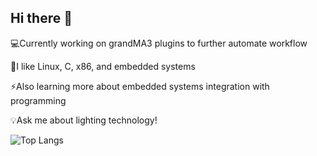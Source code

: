 ## Hi there 👋

<!--
**4ubiks/4ubiks** is a ✨ _special_ ✨ repository because its `README.md` (this file) appears on your GitHub profile.

Here are some ideas to get you started:

- 🔭 I’m currently working on ...
- 🌱 I’m currently learning ...
- 👯 I’m looking to collaborate on ...
- 🤔 I’m looking for help with ...
- 💬 Ask me about ...
- 📫 How to reach me: ...
- 😄 Pronouns: ...
- ⚡ Fun fact: ...
-->

💻Currently working on grandMA3 plugins to further automate workflow

🌱I like Linux, C, x86, and embedded systems

⚡Also learning more about embedded systems integration with programming

💡Ask me about lighting technology!

![Top Langs](https://github-readme-stats.vercel.app/api/top-langs/?username=4ubiks&hide=python,javascript,powershell,HTML,CSS&theme=tokyonight)

